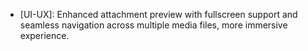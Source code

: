 - [UI-UX]: Enhanced attachment preview with fullscreen support and seamless navigation across multiple media files, more immersive experience.